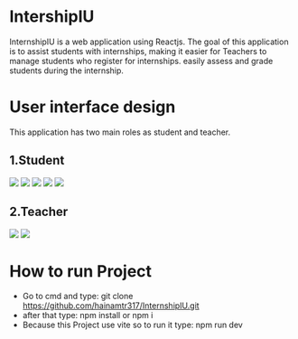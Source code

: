 # IntershipIU

InternshipIU is a web application using Reactjs. The goal of this application is to assist students with internships, making it easier for Teachers to manage students who register for internships. easily assess and grade students during the internship.

# User interface design

This application has two main roles as student and teacher.

## 1.Student

![](https://github.com/hainamtr317/InternshipIU/tree/main/ImageofProject/Login.png)
![](https://github.com/hainamtr317/InternshipIU/tree/main/ImageofProjectStudentpage.png)
![](https://github.com/hainamtr317/InternshipIU/tree/main/ImageofProjectcvpageforstudent.png)
![](https://github.com/hainamtr317/InternshipIU/tree/main/ImageofProjectlistjobapplied.png)
![](https://github.com/hainamtr317/InternshipIU/tree/main/ImageofProjectreport%20page.png)

## 2.Teacher

![](https://github.com/hainamtr317/InternshipIU/tree/main/ImageofProjectpage%20of%20teacher.png)
![](https://github.com/hainamtr317/InternshipIU/tree/main/ImageofProjectGrade%20list%20.png)

# How to run Project

- Go to cmd and type: git clone https://github.com/hainamtr317/InternshipIU.git
- after that type: npm install or npm i
- Because this Project use vite so to run it type: npm run dev
